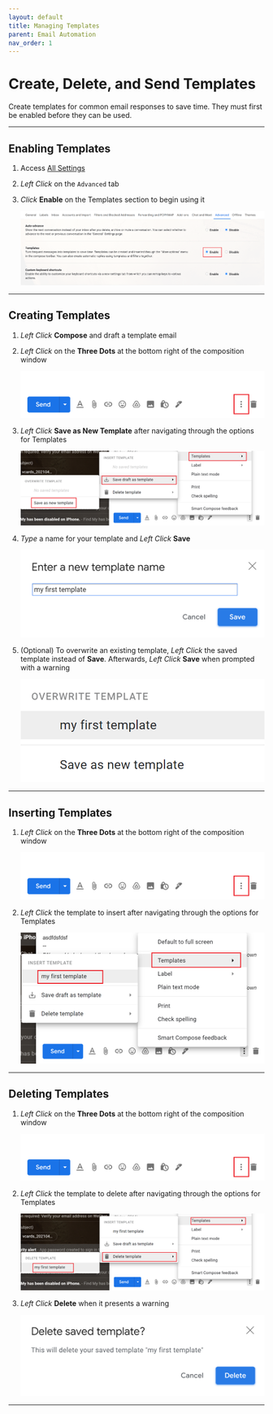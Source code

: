 ```yaml
---
layout: default
title: Managing Templates
parent: Email Automation
nav_order: 1
---
```


# Create, Delete, and Send Templates

Create templates for common email responses to save time. They must first be enabled before they can be used.

---

## Enabling Templates

1. Access <a href="https://joonior-programmer.github.io/Gmail_Docs/docs/basics#accessing-all-settings" target="_blank">All Settings</a>

2. *Left Click* on the ```Advanced``` tab

3. *Click* **Enable** on the Templates section to begin using it

    <img src = "https://github.com/Joonior-Programmer/Gmail_Docs/blob/master/assets/images/automationImg/enableTemplate.png?raw=true">
---

## Creating Templates

1. *Left Click* **Compose** and draft a template email 

2. *Left Click* on the **Three Dots** at the bottom right of the composition window

    <img src = "https://github.com/Joonior-Programmer/Gmail_Docs/blob/master/assets/images/automationImg/threedotsTemplate.png?raw=true">

3. *Left Click* **Save as New Template** after navigating through the options for Templates

    <img src = "https://github.com/Joonior-Programmer/Gmail_Docs/blob/master/assets/images/automationImg/createTemplateSteps.png?raw=true">

4. *Type* a name for your template and *Left Click* **Save**

    <img src = "https://github.com/Joonior-Programmer/Gmail_Docs/blob/master/assets/images/automationImg/nameTemplate.png?raw=true">

5. (Optional) To overwrite an existing template, *Left Click* the saved template instead of **Save**. Afterwards, *Left Click* **Save** when prompted with a warning

    <img src = "https://github.com/Joonior-Programmer/Gmail_Docs/blob/master/assets/images/automationImg/overwriteTemplate.png?raw=true">

---

## Inserting Templates

1. *Left Click* on the **Three Dots** at the bottom right of the composition window

    <img src = "https://github.com/Joonior-Programmer/Gmail_Docs/blob/master/assets/images/automationImg/threedotsTemplate.png?raw=true">

2. *Left Click* the template to insert after navigating through the options for Templates

    <img src = "https://github.com/Joonior-Programmer/Gmail_Docs/blob/master/assets/images/automationImg/insertTemplate.png?raw=true">

---

## Deleting Templates

1. *Left Click* on the **Three Dots** at the bottom right of the composition window

    <img src = "https://github.com/Joonior-Programmer/Gmail_Docs/blob/master/assets/images/automationImg/threedotsTemplate.png?raw=true">

2. *Left Click* the template to delete after navigating through the options for Templates

    <img src = "https://github.com/Joonior-Programmer/Gmail_Docs/blob/master/assets/images/automationImg/deleteTemplate.png?raw=true">

3. *Left Click* **Delete** when it presents a warning

    <img src = "https://github.com/Joonior-Programmer/Gmail_Docs/blob/master/assets/images/automationImg/deleteWarning.png?raw=true">

---